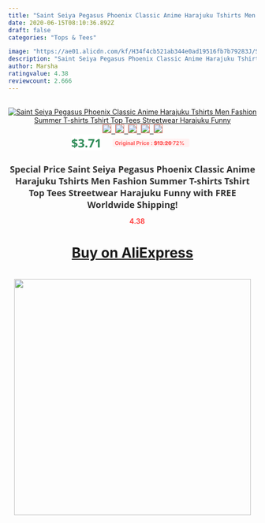 ```yaml
---
title: "Saint Seiya Pegasus Phoenix Classic Anime Harajuku Tshirts Men Fashion Summer T-shirts Tshirt Top Tees Streetwear Harajuku Funny"
date: 2020-06-15T08:10:36.892Z
draft: false
categories: "Tops & Tees"

image: "https://ae01.alicdn.com/kf/H34f4cb521ab344e0ad19516fb7b79283J/Saint-Seiya-Pegasus-Phoenix-Classic-Anime-Harajuku-Tshirts-Men-Fashion-Summer-T-shirts-Tshirt-Top-Tees.jpg"
description: "Saint Seiya Pegasus Phoenix Classic Anime Harajuku Tshirts Men Fashion Summer T-shirts Tshirt Top Tees Streetwear Harajuku Funny"
author: Marsha
ratingvalue: 4.38
reviewcount: 2.666
---
```

<br>
<div style="text-align: center;">
<a href="https://s.click.aliexpress.com/e/_AM0xqH" target="_blank" rel="nofollow noopener noreferrer"><img alt="Saint Seiya Pegasus Phoenix Classic Anime Harajuku Tshirts Men Fashion Summer T-shirts Tshirt Top Tees Streetwear Harajuku Funny" class="magnifier-image" src="https://ae01.alicdn.com/kf/H34f4cb521ab344e0ad19516fb7b79283J/Saint-Seiya-Pegasus-Phoenix-Classic-Anime-Harajuku-Tshirts-Men-Fashion-Summer-T-shirts-Tshirt-Top-Tees.jpg_640x640.jpg">
<br>
<img style="border:1px solid salmon" src="https://ae01.alicdn.com/kf/H34f4cb521ab344e0ad19516fb7b79283J/Saint-Seiya-Pegasus-Phoenix-Classic-Anime-Harajuku-Tshirts-Men-Fashion-Summer-T-shirts-Tshirt-Top-Tees.jpg_120x120.jpg">&nbsp;&nbsp;<img style="border:1px solid salmon" src="https://ae01.alicdn.com/kf/H7a4a501dbf5d498b855948e94b3c996f0/Saint-Seiya-Pegasus-Phoenix-Classic-Anime-Harajuku-Tshirts-Men-Fashion-Summer-T-shirts-Tshirt-Top-Tees.jpg_120x120.jpg">&nbsp;&nbsp;<img style="border:1px solid salmon" src="https://ae01.alicdn.com/kf/Hfbffdd9e653c4707872a37c0912495701/Saint-Seiya-Pegasus-Phoenix-Classic-Anime-Harajuku-Tshirts-Men-Fashion-Summer-T-shirts-Tshirt-Top-Tees.jpg_120x120.jpg">&nbsp;&nbsp;<img style="border:1px solid salmon" src="https://ae01.alicdn.com/kf/H1999ea3aa9b24dfc9101ad3b6eb4f300A/Saint-Seiya-Pegasus-Phoenix-Classic-Anime-Harajuku-Tshirts-Men-Fashion-Summer-T-shirts-Tshirt-Top-Tees.jpg_120x120.jpg">&nbsp;&nbsp;<img style="border:1px solid salmon" src="https://ae01.alicdn.com/kf/Hcfce1deca9cb428785f34bec881334e5B/Saint-Seiya-Pegasus-Phoenix-Classic-Anime-Harajuku-Tshirts-Men-Fashion-Summer-T-shirts-Tshirt-Top-Tees.jpg_120x120.jpg"></a></div><br0>
<div style="text-align: center;"><span style="background-color: white; border: 0px; box-sizing: border-box; color: seagreen; display: inline-block; font-family: &quot;open sans&quot; , &quot;arial&quot; , &quot;helvetica&quot; , sans-serif , &quot;heiti&quot;; font-size: 24px; font-stretch: inherit; font-weight: 700; line-height: inherit; margin: 0px 10px 0px 0px; padding: 0px; vertical-align: middle;">$3.71 </span>
<span style="background: rgb(255 , 241 , 241); border-radius: 3px; border: 0px; box-sizing: border-box; color: #ff4747; display: inline-block; font-family: inherit; font-size: 12px; font-stretch: inherit; font-style: inherit; font-variant: inherit; font-weight: 600; line-height: inherit; margin: 0px; padding: 2px 5px; transform: scale(0.9); vertical-align: middle;">Original Price : <b style="text-decoration: line-through;">$13.26 </b> 72%&nbsp;&nbsp;</span></div>
<h1 style="color: #333333; display: inline-block; font-family: &quot;open sans&quot; , &quot;arial&quot; , &quot;helvetica&quot; , sans-serif , &quot;heiti&quot;; font-size: 18px; font-stretch: inherit; font-weight: 700; text-align: center;">Special Price Saint Seiya Pegasus Phoenix Classic Anime Harajuku Tshirts Men Fashion Summer T-shirts Tshirt Top Tees Streetwear Harajuku Funny with FREE Worldwide Shipping!</h1>
<div style="color: #ff4747; text-align: center;">
<img src="https://4.bp.blogspot.com/-M0ZcTcb-5uY/XleCXlxnR4I/AAAAAAAAAEc/OrjgMkXV1oMQFaCRZj5HQwOCBcu3w1FegCPcBGAYYCw/s1600/star.png" style="height: 15px;">&nbsp;<b>4.38</b></div>
<div class="button_cont" align="center"><a class="buynow_a" href="https://s.click.aliexpress.com/e/_AM0xqH" target="_blank" rel="nofollow noopener noreferrer"><H1>Buy on AliExpress</H1></a></div><br>
<div class="separator" style="clear: both; text-align: center;">
<img src="https://lh3.googleusercontent.com/-pTy5HemUv9M/XlePHvY0dAI/AAAAAAAAAE4/0nX5iRUoIWY8eMW9Dpxeirr157OZliDIgCLcBGAsYHQ/s1600/badge.gif" width="480">
</div>

